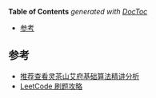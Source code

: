 <!-- START doctoc generated TOC please keep comment here to allow auto update -->
<!-- DON'T EDIT THIS SECTION, INSTEAD RE-RUN doctoc TO UPDATE -->
**Table of Contents**  *generated with [DocToc](https://github.com/thlorenz/doctoc)*

- [参考](#%E5%8F%82%E8%80%83)

<!-- END doctoc generated TOC please keep comment here to allow auto update -->

## 参考 

- [推荐查看灵茶山艾府基础算法精讲分析](https://github.com/EndlessCheng/codeforces-go/blob/master/leetcode/README.md)
- [LeetCode 刷题攻略](https://github.com/youngyangyang04/leetcode-master/tree/master)